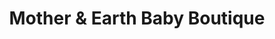 ---
title: "Mother & Earth Baby Boutique"
url: /lansing/mother-und-earth-baby-boutique/
shop: Babysachen
---
